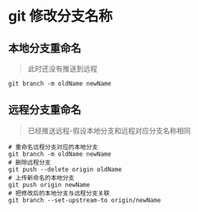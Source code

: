 # git 修改分支名称

## 本地分支重命名

> 此时还没有推送到远程

```shell
git branch -m oldName newName
```

## 远程分支重命名

> 已经推送远程-假设本地分支和远程对应分支名称相同

```shell
# 重命名远程分支对应的本地分支
git branch -m oldName newName
# 删除远程分支
git push --delete origin oldName
# 上传新命名的本地分支
git push origin newName
# 把修改后的本地分支与远程分支关联
git branch --set-upstream-to origin/newName
```
